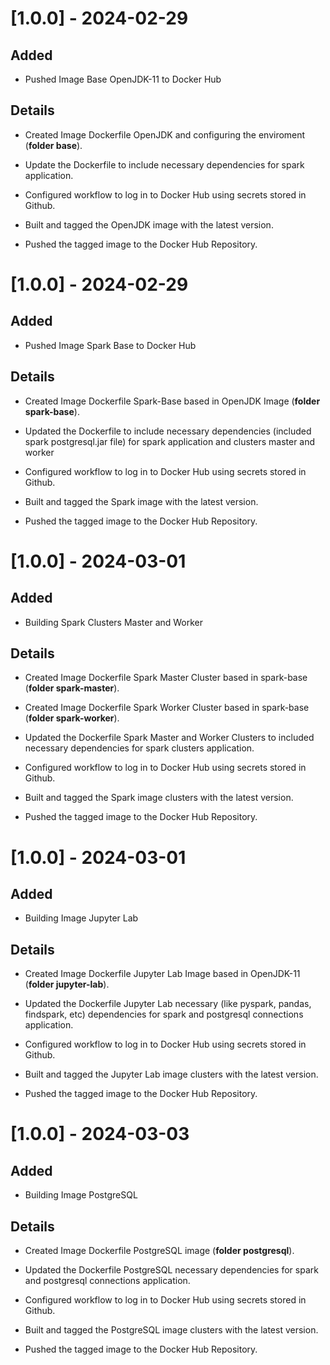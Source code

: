 # [1.0.0] - 2024-02-29 

## Added 

- Pushed Image Base OpenJDK-11 to Docker Hub

## Details 

- Created Image Dockerfile OpenJDK and configuring the enviroment (**folder base**).

- Update the Dockerfile to include necessary dependencies for spark application.

- Configured workflow to log in to Docker Hub using secrets stored in Github.

- Built and tagged the OpenJDK image with the latest version.

- Pushed the tagged image to the Docker Hub Repository.


# [1.0.0] - 2024-02-29 

## Added

- Pushed Image Spark Base to Docker Hub

## Details

- Created Image Dockerfile Spark-Base based in OpenJDK Image (**folder spark-base**).

- Updated the Dockerfile to include necessary dependencies (included spark postgresql.jar file) for spark application and clusters master and worker

- Configured workflow to log in to Docker Hub using secrets stored in Github.

- Built and tagged the Spark image with the latest version.

- Pushed the tagged image to the Docker Hub Repository.

# [1.0.0] - 2024-03-01

## Added 

- Building Spark Clusters Master and Worker

## Details 

- Created Image Dockerfile Spark Master Cluster based in spark-base (**folder spark-master**).

- Created Image Dockerfile Spark Worker Cluster based in spark-base (**folder spark-worker**).

- Updated the Dockerfile Spark Master and Worker Clusters to included necessary dependencies for spark clusters application.

- Configured workflow to log in to Docker Hub using secrets stored in Github.

- Built and tagged the Spark image clusters with the latest version.

- Pushed the tagged image to the Docker Hub Repository.


# [1.0.0] - 2024-03-01

## Added 

- Building Image Jupyter Lab 

## Details

- Created Image Dockerfile Jupyter Lab Image based in OpenJDK-11 (**folder jupyter-lab**).

- Updated the Dockerfile Jupyter Lab necessary (like pyspark, pandas, findspark, etc) dependencies for spark and postgresql connections application.

- Configured workflow to log in to Docker Hub using secrets stored in Github.

- Built and tagged the Jupyter Lab image clusters with the latest version.

- Pushed the tagged image to the Docker Hub Repository.

# [1.0.0] - 2024-03-03

## Added 

- Building Image PostgreSQL

## Details

- Created Image Dockerfile PostgreSQL image (**folder postgresql**).

- Updated the Dockerfile PostgreSQL necessary dependencies for spark and postgresql connections application.

- Configured workflow to log in to Docker Hub using secrets stored in Github.

- Built and tagged the PostgreSQL image clusters with the latest version.

- Pushed the tagged image to the Docker Hub Repository.